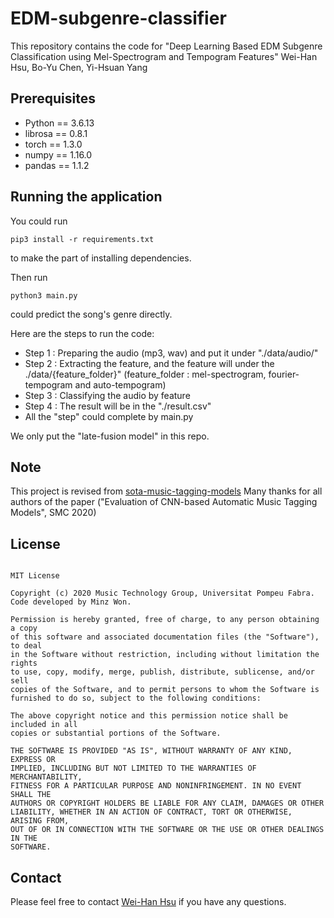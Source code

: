 # EDM-subgenre-classifier
This repository contains the code for "Deep Learning Based EDM Subgenre Classification using Mel-Spectrogram and Tempogram Features" Wei-Han Hsu, Bo-Yu Chen, Yi-Hsuan Yang

## Prerequisites

* Python  == 3.6.13
* librosa == 0.8.1
* torch   == 1.3.0
* numpy   == 1.16.0
* pandas  == 1.1.2

## Running the application

You could run
  <pre><code>pip3 install -r requirements.txt</code></pre>
to make the part of installing dependencies.

Then run
  <pre><code>python3 main.py</code></pre>
could predict the song's genre directly.

Here are the steps to run the code:
* Step 1 : Preparing the audio (mp3, wav) and put it under "./data/audio/"
* Step 2 : Extracting the feature, and the feature will under the ./data/{feature_folder}" (feature_folder : mel-spectrogram, fourier-tempogram and auto-tempogram)
* Step 3 : Classifying the audio by feature
* Step 4 : The result will be in the "./result.csv"
* All the "step" could complete by main.py

We only put the "late-fusion model" in this repo.

## Note
This project is revised from [sota-music-tagging-models](https://github.com/minzwon/sota-music-tagging-models)
Many thanks for all authors of the paper ("Evaluation of CNN-based Automatic Music Tagging Models", SMC 2020)

## License
<pre><code>
MIT License

Copyright (c) 2020 Music Technology Group, Universitat Pompeu Fabra. Code developed by Minz Won.

Permission is hereby granted, free of charge, to any person obtaining a copy
of this software and associated documentation files (the "Software"), to deal
in the Software without restriction, including without limitation the rights
to use, copy, modify, merge, publish, distribute, sublicense, and/or sell
copies of the Software, and to permit persons to whom the Software is
furnished to do so, subject to the following conditions:

The above copyright notice and this permission notice shall be included in all
copies or substantial portions of the Software.

THE SOFTWARE IS PROVIDED "AS IS", WITHOUT WARRANTY OF ANY KIND, EXPRESS OR
IMPLIED, INCLUDING BUT NOT LIMITED TO THE WARRANTIES OF MERCHANTABILITY,
FITNESS FOR A PARTICULAR PURPOSE AND NONINFRINGEMENT. IN NO EVENT SHALL THE
AUTHORS OR COPYRIGHT HOLDERS BE LIABLE FOR ANY CLAIM, DAMAGES OR OTHER
LIABILITY, WHETHER IN AN ACTION OF CONTRACT, TORT OR OTHERWISE, ARISING FROM,
OUT OF OR IN CONNECTION WITH THE SOFTWARE OR THE USE OR OTHER DEALINGS IN THE
SOFTWARE.
</code></pre>

## Contact
Please feel free to contact [Wei-Han Hsu](https://github.com/ddman1101) if you have any questions.
